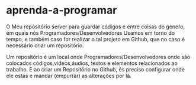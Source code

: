 # aprenda-a-programar
O Meu repositório server para guardar códigos e entre coisas do gênero, em quais nós Programadores/Desenvolvedores Usamos em torno do tempo, e também caso for realizar o tal projeto em Github, que no caso é necessário criar um repositório.

Um repositório é um local onde Programadores/Desenvolvedores onde são colocados códigos,videos,áudios, textos e elementos relacionados ao trabalho. 
 E ao criar um Repositório no Github, és preciso configurar onde ele estás e mandar (empurrar) as alterações por lá.
